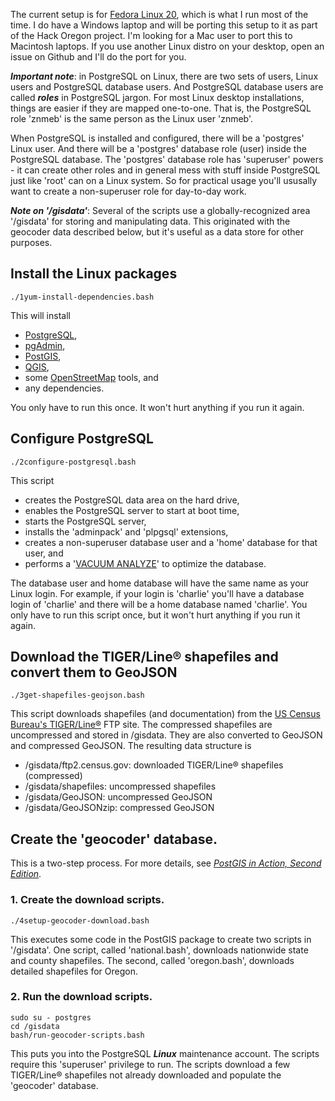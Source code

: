 The current setup is for [Fedora Linux 20](https://fedoraproject.org/),
which is what I run most of the time. I do have a Windows laptop and
will be porting this setup to it as part of the Hack Oregon project. I'm
looking for a Mac user to port this to Macintosh laptops. If you use
another Linux distro on your desktop, open an issue on Github and I'll
do the port for you.

***Important note***: in PostgreSQL on Linux, there are two sets of
users, Linux users and PostgreSQL database users. And PostgreSQL
database users are called ***roles*** in PostgreSQL jargon. For most
Linux desktop installations, things are easier if they are mapped
one-to-one. That is, the PostgreSQL role 'znmeb' is the same person as
the Linux user 'znmeb'.

When PostgreSQL is installed and configured, there will be a 'postgres'
Linux user. And there will be a 'postgres' database role (user) inside
the PostgreSQL database. The 'postgres' database role has 'superuser'
powers - it can create other roles and in general mess with stuff inside
PostgreSQL just like 'root' can on a Linux system. So for practical
usage you'll ususally want to create a non-superuser role for day-to-day
work.

***Note on '/gisdata'***: Several of the scripts use a
globally-recognized area '/gisdata' for storing and manipulating data.
This originated with the geocoder data described below, but it's useful
as a data store for other purposes.

Install the Linux packages
--------------------------

    ./1yum-install-dependencies.bash

This will install

-   [PostgreSQL](http://www.postgresql.org/),
-   [pgAdmin](http://www.pgadmin.org/index.php),
-   [PostGIS](http://postgis.net/),
-   [QGIS](http://www.qgis.org/en/site/),
-   some [OpenStreetMap](www.openstreetmap.org/) tools, and
-   any dependencies.

You only have to run this once. It won't hurt anything if you run it
again.

Configure PostgreSQL
--------------------

    ./2configure-postgresql.bash

This script

-   creates the PostgreSQL data area on the hard drive,
-   enables the PostgreSQL server to start at boot time,
-   starts the PostgreSQL server,
-   installs the 'adminpack' and 'plpgsql' extensions,
-   creates a non-superuser database user and a 'home' database for that
    user, and
-   performs a '[VACUUM
    ANALYZE](http://www.postgresql.org/docs/9.3/static/sql-vacuum.html)'
    to optimize the database.

The database user and home database will have the same name as your
Linux login. For example, if your login is 'charlie' you'll have a
database login of 'charlie' and there will be a home database named
'charlie'. You only have to run this script once, but it won't hurt
anything if you run it again.

Download the TIGER/Line® shapefiles and convert them to GeoJSON
---------------------------------------------------------------

    ./3get-shapefiles-geojson.bash

This script downloads shapefiles (and documentation) from the [US Census
Bureau's
TIGER/Line®](http://www.census.gov/geo/maps-data/data/tiger-line.html)
FTP site. The compressed shapefiles are uncompressed and stored in
/gisdata. They are also converted to GeoJSON and compressed GeoJSON. The
resulting data structure is

-   /gisdata/ftp2.census.gov: downloaded TIGER/Line® shapefiles
    (compressed)
-   /gisdata/shapefiles: uncompressed shapefiles
-   /gisdata/GeoJSON: uncompressed GeoJSON
-   /gisdata/GeoJSONzip: compressed GeoJSON

Create the 'geocoder' database.
-------------------------------

This is a two-step process. For more details, see [*PostGIS in Action,
Second Edition*](http://www.manning.com/obe2/).

### 1. Create the download scripts.

    ./4setup-geocoder-download.bash

This executes some code in the PostGIS package to create two scripts in
'/gisdata'. One script, called 'national.bash', downloads nationwide
state and county shapefiles. The second, called 'oregon.bash', downloads
detailed shapefiles for Oregon.

### 2. Run the download scripts.

    sudo su - postgres
    cd /gisdata
    bash/run-geocoder-scripts.bash

This puts you into the PostgreSQL ***Linux*** maintenance account. The
scripts require this 'superuser' privilege to run. The scripts download
a few TIGER/Line® shapefiles not already downloaded and populate the
'geocoder' database.

